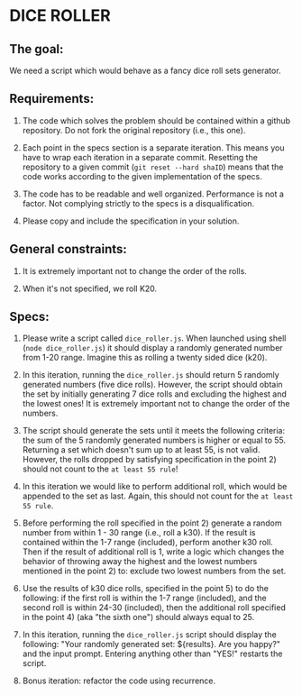 # DICE ROLLER

## The goal:
We need a script which would behave as a fancy dice roll sets generator.

## Requirements:
1. The code which solves the problem should be contained within a github repository. Do not fork the original repository (i.e., this one).

2. Each point in the specs section is a separate iteration. This means you have to wrap each iteration in a separate commit. Resetting the repository to a given commit (`git reset --hard shaID`) means that the code works according to the given implementation of the specs.

3. The code has to be readable and well organized. Performance is not a factor. Not complying strictly to the specs is a disqualification.

4. Please copy and include the specification in your solution.

## General constraints:
1. It is extremely important not to change the order of the rolls.

2. When it's not specified, we roll K20.

## Specs:
1. Please write a script called `dice_roller.js`. When launched using shell (`node dice_roller.js`) it should display a randomly generated number from 1-20 range. Imagine this as rolling a twenty sided dice (k20).

2. In this iteration, running the `dice_roller.js` should return 5 randomly generated numbers (five dice rolls).
However, the script should obtain the set by initially generating 7 dice rolls and excluding the highest and the lowest ones! It is extremely important not to change the order of the numbers.

3. The script should generate the sets until it meets the following criteria: the sum of the 5 randomly generated numbers is higher or equal to 55. Returning a set which doesn't sum up to at least 55, is not valid.
However, the rolls dropped by satisfying specification in the point 2) should not count to the `at least 55 rule`!

4. In this iteration we would like to perform additional roll, which would be appended to the set as last. Again, this should not count for the `at least 55 rule`.

5. Before performing the roll specified in the point 2) generate a random number from within 1 - 30 range (i.e., roll a k30). If the result is contained within the 1-7 range (included), perform another k30 roll. Then if the result of additional roll is 1, write a logic which changes the behavior of throwing away the highest and the lowest numbers mentioned in the point 2) to: exclude two lowest numbers from the set.

6. Use the results of k30 dice rolls, specified in the point 5) to do the following: if the first roll is within the 1-7 range (included), and the second roll is within 24-30 (included), then the additional roll specified in the point 4) (aka "the sixth one") should always equal to 25.

7. In this iteration, running the `dice_roller.js` script should display the following: "Your randomly generated set: ${results}. Are you happy?" and the input prompt. Entering anything other than "YES!" restarts the script.

8. Bonus iteration: refactor the code using recurrence.
